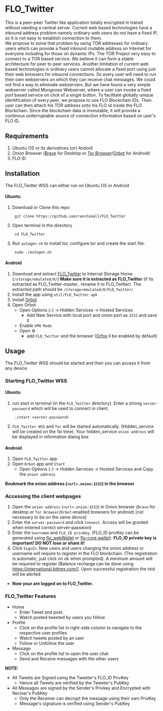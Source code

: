 
# FLO_Twitter 
This is a peer-peer Twitter like application totally encrypted in transit without needing a central server. 
Current web based technologies have a inbound address problem namely ordinary web users do not have a fixed IP, so it is not easy to establish connection to them.  
We propose to solve that problem by using TOR addresses for ordinary users which can provide a fixed inbound routable address on Internet for everyone including for those on dynamic IPs. 
The TOR Project very easy to connect to a TOR based service. We believe it can form a stable architecture for peer to peer services. 
Another limitation of current web based technologies is ordinary users cannot allocate a fixed port using just their web browsers for inbound connections. So every user will need to run their own webservers on which they can receive chat messages. We could not find a way to eliminate webservers. But we have found a very simple webserver called Mongoose Webserver, where a user can invoke a fixed port based service on click of a single button. 
To facilitate globally unique identification of every peer, we propose to use FLO Blockchain IDs. Then user can then attach his TOR address onto his FLO id inside the FLO Blockchain. 
Since the blockchain data is immutable, it will provide a continous uniterruptable source of connection information based on user's FLO ID.  

## Requirements
1. Ubuntu OS or its derivatives (or) Andoid
2. Onion Browser ([Brave]([https://brave.com/](https://brave.com/)) for Desktop or [Tor Browser](https://play.google.com/store/apps/details?id=org.torproject.torbrowser)/[Orbot](https://play.google.com/store/apps/details?id=org.torproject.android) for Android)
3. FLO ID

## Installation
The FLO_Twitter WSS can either run on Ubuntu OS or Android

#### Ubuntu
1. Download or Clone this repo

        git clone https://github.com/ranchimall/FLO_Twitter
2. Open terminal in the directory
        
        cd FLO_Twitter
3. Run `autogen.sh` to install tor, configure tor and create the start file.

		sudo ./autogen.sh
#### Android
1. Download and extract [FLO_Twitter](https://github.com/ranchimall/FLO_Twitter/archive/master.zip) to Internal Storage Home (`/storage/emulated/0/`) **Make sure it is extracted as FLO_Twitter** (if its extracted as FLO_Twitter-master.. rename it to FLO_Twitter). The extracted path should be `/storage/emulated/0/FLO_Twitter/`
2. Install the app using `util/FLO_Twitter.apk`
3. Install [Orbot](https://play.google.com/store/apps/details?id=org.torproject.android) 
4. Open Orbot 
	* Open Options (`:`) -> Hidden Services -> Hosted Services
		* Add New Service with local port and onion port as `3232` and save it
	* Enable `VPN Mode`
	* Open :gear: 
		* add `FLO_Twitter` and the browser ([Orfox](https://play.google.com/store/apps/details?id=info.guardianproject.orfox) ll be enabled by default)
	

## Usage
The FLO_Twitter WSS should be started and then you can access it from any device. 
### Starting FLO_Twitter WSS
#### Ubuntu
1. run start in terminal (in the `FLO_Twitter` directory). Enter a strong `server-password` which will be used to connect in client.

        ./start <server-password>
2. `FLO_Twitter WSS` and `Tor` will be started automatically. (Hidden_service will be created on the 1st time). Your hidden_service `onion address` will be displayed in information dialog box
#### Android 
1. Open `FLO_Twitter` app
2. Open `Orbot` app and `Start`
	* Open Options (`:`) -> Hidden Services -> Hosted Services and Copy the `onion address`

**Bookmark the onion address (`<url>.onion:3232`) in the browser**

### Accessing the client webpages
1. Open the `onion address` (`<url>.onion:3232`) in Onion browser (`Brave` for desktop or `Tor Browser`/`Orbot`-enabled browsers for android) [not necessary to be on the same device]
3. Enter the `server-password` and click `Connect`. Access will be granted when entered correct server-password
4. Enter the `Username` and  `FLO_ID privKey`. (FLO_ID privKey can be generated using [flo_webWallet](https://flo-webwallet.duckdns.org/) or [flo-core wallet](https://github.com/ranchimall/FLO-wallet-core)). **FLO_ID private key is important! DO NOT lose or share it!**
5. Click `SignIn`. New users and users changing the onion address or username will require to register in the FLO blockchain. (The registration is automatic, just click on ok when prompted). A minimum amount will be required to register [Balance recharge can be done using https://international.bittrex.com/]. Upon successful registration the txid will be alerted
* **Now your are logged on to FLO_Twitter.**
### FLO_Twitter Features 
* Home 
	* Enter Tweet and post. 
	* Watch posted tweeted by users you follow
* Profile
	* Click on the profile list in right-side column to navigate to the respective user profiles
	* Watch tweets posted by an user
	* Follow or Unfollow the user
* Message
	* Click on the profile list to open the user chat
	* Send and Receive messages with the other users

**NOTE:**
 * All Tweets are Signed using the Tweeter's FLO_ID PrivKey
	* Hence all Tweets are verified by the Tweeter's PubKey
 * All  Messages are signed by the Sender's Privkey and Encrypted with Reciver's PubKey
	 * Only the Receiver can decrypt the message using their own PrivKey
	 * Message's signature is verified using Sender's PubKey
